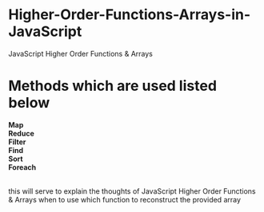 # Higher-Order-Functions-Arrays-in-JavaScript
JavaScript Higher Order Functions &amp; Arrays
# Methods which are used listed below

<b>
Map <br>
Reduce <br> 
Filter <br>
Find <br>
Sort <br>
Foreach <br> <br>
</b>

this will serve to explain the thoughts of JavaScript Higher Order Functions & Arrays when to use which function to reconstruct the provided array
